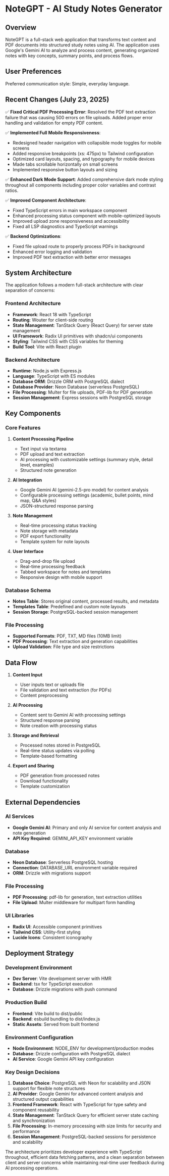 # NoteGPT - AI Study Notes Generator

## Overview

NoteGPT is a full-stack web application that transforms text content and PDF documents into structured study notes using AI. The application uses Google's Gemini AI to analyze and process content, generating organized notes with key concepts, summary points, and process flows.

## User Preferences

Preferred communication style: Simple, everyday language.

## Recent Changes (July 23, 2025)

✅ **Fixed Critical PDF Processing Error**: Resolved the PDF text extraction failure that was causing 500 errors on file uploads. Added proper error handling and validation for empty PDF content.

✅ **Implemented Full Mobile Responsiveness**: 
- Redesigned header navigation with collapsible mode toggles for mobile screens
- Added responsive breakpoints (xs: 475px) to Tailwind configuration
- Optimized card layouts, spacing, and typography for mobile devices
- Made tabs scrollable horizontally on small screens
- Implemented responsive button layouts and sizing

✅ **Enhanced Dark Mode Support**: Added comprehensive dark mode styling throughout all components including proper color variables and contrast ratios.

✅ **Improved Component Architecture**: 
- Fixed TypeScript errors in main workspace component
- Enhanced processing status component with mobile-optimized layouts
- Improved upload zone responsiveness and accessibility
- Fixed all LSP diagnostics and TypeScript warnings

✅ **Backend Optimizations**: 
- Fixed file upload route to properly process PDFs in background
- Enhanced error logging and validation
- Improved PDF text extraction with better error messages

## System Architecture

The application follows a modern full-stack architecture with clear separation of concerns:

### Frontend Architecture
- **Framework**: React 18 with TypeScript
- **Routing**: Wouter for client-side routing
- **State Management**: TanStack Query (React Query) for server state management
- **UI Framework**: Radix UI primitives with shadcn/ui components
- **Styling**: Tailwind CSS with CSS variables for theming
- **Build Tool**: Vite with React plugin

### Backend Architecture
- **Runtime**: Node.js with Express.js
- **Language**: TypeScript with ES modules
- **Database ORM**: Drizzle ORM with PostgreSQL dialect
- **Database Provider**: Neon Database (serverless PostgreSQL)
- **File Processing**: Multer for file uploads, PDF-lib for PDF generation
- **Session Management**: Express sessions with PostgreSQL storage

## Key Components

### Core Features
1. **Content Processing Pipeline**
   - Text input via textarea
   - PDF upload and text extraction
   - AI processing with customizable settings (summary style, detail level, examples)
   - Structured note generation

2. **AI Integration**
   - Google Gemini AI (gemini-2.5-pro model) for content analysis
   - Configurable processing settings (academic, bullet points, mind map, Q&A styles)
   - JSON-structured response parsing

3. **Note Management**
   - Real-time processing status tracking
   - Note storage with metadata
   - PDF export functionality
   - Template system for note layouts

4. **User Interface**
   - Drag-and-drop file upload
   - Real-time processing feedback
   - Tabbed workspace for notes and templates
   - Responsive design with mobile support

### Database Schema
- **Notes Table**: Stores original content, processed results, and metadata
- **Templates Table**: Predefined and custom note layouts
- **Session Storage**: PostgreSQL-backed session management

### File Processing
- **Supported Formats**: PDF, TXT, MD files (10MB limit)
- **PDF Processing**: Text extraction and generation capabilities
- **Upload Validation**: File type and size restrictions

## Data Flow

1. **Content Input**
   - User inputs text or uploads file
   - File validation and text extraction (for PDFs)
   - Content preprocessing

2. **AI Processing**
   - Content sent to Gemini AI with processing settings
   - Structured response parsing
   - Note creation with processing status

3. **Storage and Retrieval**
   - Processed notes stored in PostgreSQL
   - Real-time status updates via polling
   - Template-based formatting

4. **Export and Sharing**
   - PDF generation from processed notes
   - Download functionality
   - Template customization

## External Dependencies

### AI Services
- **Google Gemini AI**: Primary and only AI service for content analysis and note generation
- **API Key Required**: GEMINI_API_KEY environment variable

### Database
- **Neon Database**: Serverless PostgreSQL hosting
- **Connection**: DATABASE_URL environment variable required
- **ORM**: Drizzle with migrations support

### File Processing
- **PDF Processing**: pdf-lib for generation, text extraction utilities
- **File Upload**: Multer middleware for multipart form handling

### UI Libraries
- **Radix UI**: Accessible component primitives
- **Tailwind CSS**: Utility-first styling
- **Lucide Icons**: Consistent iconography

## Deployment Strategy

### Development Environment
- **Dev Server**: Vite development server with HMR
- **Backend**: tsx for TypeScript execution
- **Database**: Drizzle migrations with push command

### Production Build
- **Frontend**: Vite build to dist/public
- **Backend**: esbuild bundling to dist/index.js
- **Static Assets**: Served from built frontend

### Environment Configuration
- **Node Environment**: NODE_ENV for development/production modes
- **Database**: Drizzle configuration with PostgreSQL dialect
- **AI Service**: Google Gemini API key configuration

### Key Design Decisions

1. **Database Choice**: PostgreSQL with Neon for scalability and JSON support for flexible note structures
2. **AI Provider**: Google Gemini for advanced content analysis and structured output capabilities
3. **Frontend Framework**: React with TypeScript for type safety and component reusability
4. **State Management**: TanStack Query for efficient server state caching and synchronization
5. **File Processing**: In-memory processing with size limits for security and performance
6. **Session Management**: PostgreSQL-backed sessions for persistence and scalability

The architecture prioritizes developer experience with TypeScript throughout, efficient data fetching patterns, and a clean separation between client and server concerns while maintaining real-time user feedback during AI processing operations.